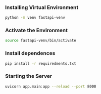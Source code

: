 ### Installing Virtual Environment

```bash
python -m venv fastapi-venv
```

### Activate the Environment

```bash
source fastapi-venv/bin/activate
```

### Install dependences

```bash
pip install -r requiredments.txt
```

### Starting the Server

```bash
uvicorn app.main:app --reload --port 8000
```
